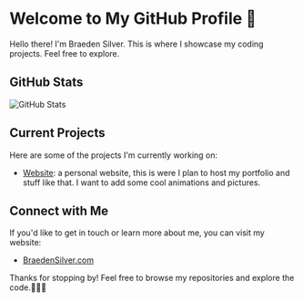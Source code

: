 # Welcome to My GitHub Profile 👋

Hello there! I'm Braeden Silver. This is where I showcase my coding projects. Feel free to explore.

## GitHub Stats

![GitHub Stats](https://github-readme-stats.vercel.app/api?username=BraedenSilver&show_icons=true)

## Current Projects

Here are some of the projects I'm currently working on:

- [Website](https://BraedenSilver.com): a personal website, this is were I plan to host my portfolio and stuff like that. I want to add some cool animations and pictures.

## Connect with Me

If you'd like to get in touch or learn more about me, you can visit my website:

- [BraedenSilver.com](https://BraedenSilver.com)

Thanks for stopping by! Feel free to browse my repositories and explore the code.👩‍💻🚀
